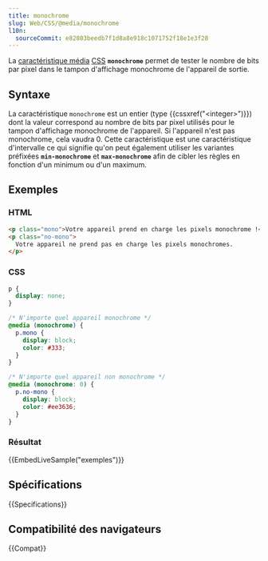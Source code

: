 ```yaml
---
title: monochrome
slug: Web/CSS/@media/monochrome
l10n:
  sourceCommit: e82803beedb7f1d8a8e918c1071752f18e1e3f28
---
```


La [caractéristique média](/fr/docs/Web/CSS/@media#caractéristiques_média) [CSS](/fr/docs/Web/CSS) **`monochrome`** permet de tester le nombre de bits par pixel dans le tampon d'affichage monochrome de l'appareil de sortie.

## Syntaxe

La caractéristique `monochrome` est un entier (type {{cssxref("&lt;integer&gt;")}}) dont la valeur correspond au nombre de bits par pixel utilisés pour le tampon d'affichage monochrome de l'appareil. Si l'appareil n'est pas monochrome, cela vaudra 0. Cette caractéristique est une caractéristique d'intervalle ce qui signifie qu'on peut également utiliser les variantes préfixées **`min-monochrome`** et **`max-monochrome`** afin de cibler les règles en fonction d'un minimum ou d'un maximum.

## Exemples

### HTML

```html
<p class="mono">Votre appareil prend en charge les pixels monochrome !</p>
<p class="no-mono">
  Votre appareil ne prend pas en charge les pixels monochromes.
</p>
```

### CSS

```css
p {
  display: none;
}

/* N'importe quel appareil monochrome */
@media (monochrome) {
  p.mono {
    display: block;
    color: #333;
  }
}

/* N'importe quel appareil non monochrome */
@media (monochrome: 0) {
  p.no-mono {
    display: block;
    color: #ee3636;
  }
}
```

### Résultat

{{EmbedLiveSample("exemples")}}

## Spécifications

{{Specifications}}

## Compatibilité des navigateurs

{{Compat}}
